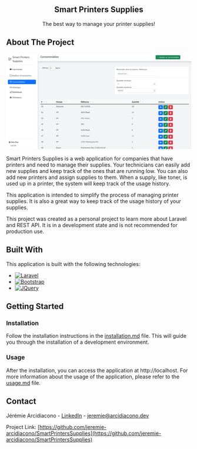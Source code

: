 <div align="center">
  <h2 align="center">Smart Printers Supplies</h2>

  <p align="center">
    The best way to manage your printer supplies!
  </p>
</div>

## About The Project

<div align="center">
  <img src="images/screenshot-supplies.png" alt="Product Screen Shot" width="1000">
</div>

Smart Printers Supplies is a web application for companies that have printers and need to manage their supplies. Your technicians can easily add new supplies and keep track of the ones that are running low. You can also add new printers and assign supplies to them. When a supply, like toner, is used up in a printer, the system will keep track of the usage history.

This application is intended to simplify the process of managing printer supplies. It is also a great way to keep track of the usage history of your supplies.

This project was created as a personal project to learn more about Laravel and REST API. It is in a development state and is not recommended for production use.

## Built With
This application is built with the following technologies:
* [![Laravel][Laravel.com]][Laravel-url]
* [![Bootstrap][Bootstrap.com]][Bootstrap-url]
* [![JQuery][JQuery.com]][JQuery-url]

## Getting Started
### Installation
Follow the installation instructions in the [installation.md](installation.md) file.
This will guide you through the installation of a development environment.

### Usage
After the installation, you can access the application at http://localhost.
For more information about the usage of the application, please refer to the [usage.md](usage.md) file.

## Contact

Jérémie Arcidiacono - [LinkedIn][linkedin-url] - jeremie@arcidiacono.dev

Project Link: [https://github.com/jeremie-arcidiacono/SmartPrintersSupplies](https://github.com/jeremie-arcidiacono/SmartPrintersSupplies)



<!-- MARKDOWN LINKS & IMAGES -->
[product-screenshot]: images/screenshot-supplies-page.png
[linkedin-url]: https://www.linkedin.com/in/jeremie-arcidiacono
[Laravel.com]: https://img.shields.io/badge/Laravel-FF2D20?style=for-the-badge&logo=laravel&logoColor=white
[Laravel-url]: https://laravel.com
[Bootstrap.com]: https://img.shields.io/badge/Bootstrap-563D7C?style=for-the-badge&logo=bootstrap&logoColor=white
[Bootstrap-url]: https://getbootstrap.com
[JQuery.com]: https://img.shields.io/badge/jQuery-0769AD?style=for-the-badge&logo=jquery&logoColor=white
[JQuery-url]: https://jquery.com 